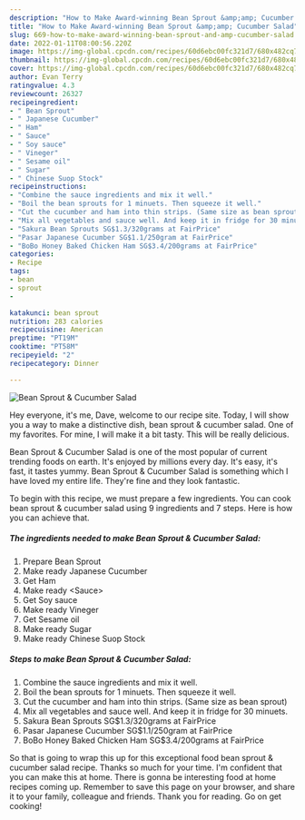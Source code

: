 ```yaml
---
description: "How to Make Award-winning Bean Sprout &amp;amp; Cucumber Salad"
title: "How to Make Award-winning Bean Sprout &amp;amp; Cucumber Salad"
slug: 669-how-to-make-award-winning-bean-sprout-and-amp-cucumber-salad
date: 2022-01-11T08:00:56.220Z
image: https://img-global.cpcdn.com/recipes/60d6ebc00fc321d7/680x482cq70/bean-sprout-cucumber-salad-recipe-main-photo.jpg
thumbnail: https://img-global.cpcdn.com/recipes/60d6ebc00fc321d7/680x482cq70/bean-sprout-cucumber-salad-recipe-main-photo.jpg
cover: https://img-global.cpcdn.com/recipes/60d6ebc00fc321d7/680x482cq70/bean-sprout-cucumber-salad-recipe-main-photo.jpg
author: Evan Terry
ratingvalue: 4.3
reviewcount: 26327
recipeingredient:
- " Bean Sprout"
- " Japanese Cucumber"
- " Ham"
- " Sauce"
- " Soy sauce"
- " Vineger"
- " Sesame oil"
- " Sugar"
- " Chinese Suop Stock"
recipeinstructions:
- "Combine the sauce ingredients and mix it well."
- "Boil the bean sprouts for 1 minuets. Then squeeze it well."
- "Cut the cucumber and ham into thin strips. (Same size as bean sprout)"
- "Mix all vegetables and sauce well. And keep it in fridge for 30 minuets."
- "Sakura Bean Sprouts SG$1.3/320grams at FairPrice"
- "Pasar Japanese Cucumber SG$1.1/250gram at FairPrice"
- "BoBo Honey Baked Chicken Ham SG$3.4/200grams at FairPrice"
categories:
- Recipe
tags:
- bean
- sprout
- 

katakunci: bean sprout  
nutrition: 283 calories
recipecuisine: American
preptime: "PT19M"
cooktime: "PT58M"
recipeyield: "2"
recipecategory: Dinner

---
```



![Bean Sprout &amp; Cucumber Salad](https://img-global.cpcdn.com/recipes/60d6ebc00fc321d7/680x482cq70/bean-sprout-cucumber-salad-recipe-main-photo.jpg)

Hey everyone, it's me, Dave, welcome to our recipe site. Today, I will show you a way to make a distinctive dish, bean sprout &amp; cucumber salad. One of my favorites. For mine, I will make it a bit tasty. This will be really delicious.



Bean Sprout &amp; Cucumber Salad is one of the most popular of current trending foods on earth. It's enjoyed by millions every day. It's easy, it's fast, it tastes yummy. Bean Sprout &amp; Cucumber Salad is something which I have loved my entire life. They're fine and they look fantastic.


To begin with this recipe, we must prepare a few ingredients. You can cook bean sprout &amp; cucumber salad using 9 ingredients and 7 steps. Here is how you can achieve that.

<!--inarticleads1-->

##### The ingredients needed to make Bean Sprout &amp; Cucumber Salad:

1. Prepare  Bean Sprout
1. Make ready  Japanese Cucumber
1. Get  Ham
1. Make ready  &lt;Sauce&gt;
1. Get  Soy sauce
1. Make ready  Vineger
1. Get  Sesame oil
1. Make ready  Sugar
1. Make ready  Chinese Suop Stock




<!--inarticleads2-->

##### Steps to make Bean Sprout &amp; Cucumber Salad:

1. Combine the sauce ingredients and mix it well.
1. Boil the bean sprouts for 1 minuets. Then squeeze it well.
1. Cut the cucumber and ham into thin strips. (Same size as bean sprout)
1. Mix all vegetables and sauce well. And keep it in fridge for 30 minuets.
1. Sakura Bean Sprouts SG$1.3/320grams at FairPrice
1. Pasar Japanese Cucumber SG$1.1/250gram at FairPrice
1. BoBo Honey Baked Chicken Ham SG$3.4/200grams at FairPrice




So that is going to wrap this up for this exceptional food bean sprout &amp; cucumber salad recipe. Thanks so much for your time. I'm confident that you can make this at home. There is gonna be interesting food at home recipes coming up. Remember to save this page on your browser, and share it to your family, colleague and friends. Thank you for reading. Go on get cooking!
